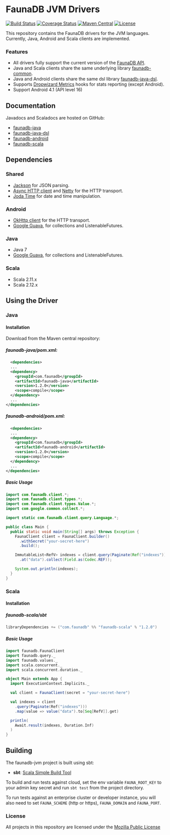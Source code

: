 # FaunaDB JVM Drivers

[![Build Status](https://img.shields.io/travis/fauna/faunadb-jvm/master.svg?maxAge=21600)](https://travis-ci.org/fauna/faunadb-jvm)
[![Coverage Status](https://img.shields.io/codecov/c/github/fauna/faunadb-jvm/master.svg?maxAge=21600)](https://codecov.io/gh/fauna/faunadb-jvm/branch/master)
[![Maven Central](https://img.shields.io/maven-central/v/com.faunadb/faunadb-common.svg?maxAge=21600)](https://search.maven.org/#search%7Cga%7C1%7Cg%3A%22com.faunadb%22)
[![License](https://img.shields.io/badge/license-MPL_2.0-blue.svg?maxAge=2592000)](https://raw.githubusercontent.com/fauna/faunadb-jvm/master/LICENSE)

This repository contains the FaunaDB drivers for the JVM languages. Currently, Java, Android and Scala clients are implemented.

### Features

* All drivers fully support the current version of the [FaunaDB API](https://faunadb.com/documentation).
* Java and Scala clients share the same underlying library [faunadb-common](./faunadb-common).
* Java and Android clients share the same dsl library [faunadb-java-dsl](./faunadb-java-dsl).
* Supports [Dropwizard Metrics](https://dropwizard.github.io/metrics/3.1.0/) hooks for stats reporting (except Android).
* Support Android 4.1 (API level 16)

## Documentation

Javadocs and Scaladocs are hosted on GitHub:

* [faunadb-java](http://fauna.github.io/faunadb-jvm/1.2.0/faunadb-java/api/)
* [faunadb-java-dsl](http://fauna.github.io/faunadb-jvm/1.2.0/faunadb-java-dsl/api/)
* [faunadb-android](http://fauna.github.io/faunadb-jvm/1.2.0/faunadb-android/api/)
* [faunadb-scala](http://fauna.github.io/faunadb-jvm/1.2.0/faunadb-scala/api/)

## Dependencies

### Shared

* [Jackson](https://github.com/FasterXML/jackson) for JSON parsing.
* [Async HTTP client](https://github.com/AsyncHttpClient/async-http-client) and [Netty](http://netty.io/) for the HTTP transport.
* [Joda Time](http://www.joda.org/joda-time/) for date and time manipulation.

### Android

* [OkHttp client](http://square.github.io/okhttp/) for the HTTP transport.
* [Google Guava](https://github.com/google/guava), for collections and ListenableFutures.

### Java

* Java 7
* [Google Guava](https://github.com/google/guava), for collections and ListenableFutures.

### Scala

* Scala 2.11.x
* Scala 2.12.x

## Using the Driver

### Java

#### Installation

Download from the Maven central repository:

##### faunadb-java/pom.xml:

```xml
  <dependencies>
  ...
  <dependency>
    <groupId>com.faunadb</groupId>
    <artifactId>faunadb-java</artifactId>
    <version>1.2.0</version>
    <scope>compile</scope>
  </dependency>
  ...
</dependencies>
```

##### faunadb-android/pom.xml:

```xml
  <dependencies>
  ...
  <dependency>
    <groupId>com.faunadb</groupId>
    <artifactId>faunadb-android</artifactId>
    <version>1.2.0</version>
    <scope>compile</scope>
  </dependency>
  ...
</dependencies>
```

##### Basic Usage

```java
import com.faunadb.client.*;
import com.faunadb.client.types.*;
import com.faunadb.client.types.Value.*;
import com.google.common.collect.*;

import static com.faunadb.client.query.Language.*;

public class Main {
  public static void main(String[] args) throws Exception {
    FaunaClient client = FaunaClient.builder()
      .withSecret("your-secret-here")
      .build();

    ImmutableList<RefV> indexes = client.query(Paginate(Ref("indexes"))).get()
      .at("data").collect(Field.as(Codec.REF));

    System.out.println(indexes);
  }
}

```

### Scala

#### Installation

##### faunadb-scala/sbt

```scala
libraryDependencies += ("com.faunadb" %% "faunadb-scala" % "1.2.0")
```

##### Basic Usage

```scala
import faunadb.FaunaClient
import faunadb.query._
import faunadb.values._
import scala.concurrent._
import scala.concurrent.duration._

object Main extends App {
  import ExecutionContext.Implicits._

  val client = FaunaClient(secret = "your-secret-here")

  val indexes = client
    .query(Paginate(Ref("indexes")))
    .map(value => value("data").to[Seq[RefV]].get)

  println(
    Await.result(indexes, Duration.Inf)
  )
}
```

## Building

The faunadb-jvm project is built using sbt:

* **sbt**: [Scala Simple Build Tool](http://www.scala-sbt.org/)

To build and run tests against cloud, set the env variable
`FAUNA_ROOT_KEY` to your admin key secret and run `sbt test` from the
project directory.

To run tests against an enterprise cluster or developer instance, you
will also need to set `FAUNA_SCHEME` (http or https), `FAUNA_DOMAIN`
and `FAUNA_PORT`.

### License

All projects in this repository are licensed under the [Mozilla Public License](./LICENSE)
